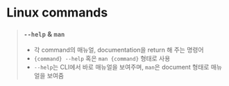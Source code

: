 # Linux commands

> ### `--help` & `man`
> - 각 command의 매뉴얼, documentation을 return 해 주는 명령어
> - `{command} --help` 혹은 `man {command}` 형태로 사용
> - `--help`는 CLI에서 바로 매뉴얼을 보여주며, `man`은 document 형태로 매뉴얼을 보여줌

